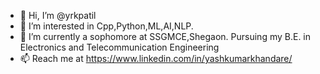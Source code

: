 - 👋 Hi, I’m @yrkpatil
- 👀 I’m interested in Cpp,Python,ML,AI,NLP.
- 🌱 I’m currently a sophomore at SSGMCE,Shegaon. Pursuing my B.E. in Electronics and Telecommunication Engineering 
- 📫 Reach me at  https://www.linkedin.com/in/yashkumarkhandare/

<!---
yrkpatil/yrkpatil is a ✨ special ✨ repository because its `README.md` (this file) appears on your GitHub profile.
You can click the Preview link to take a look at your changes.
--->
